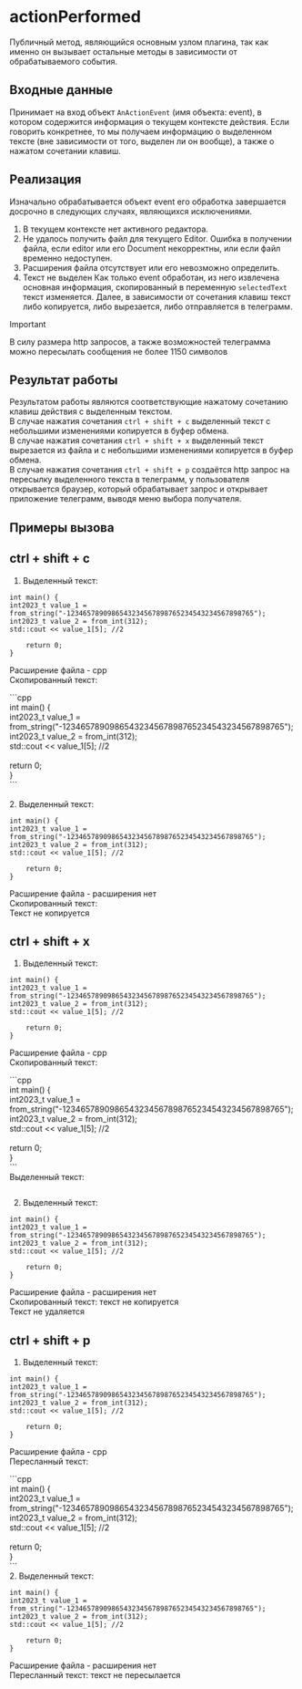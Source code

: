 # actionPerformed

Публичный метод, являющийся основным узлом плагина, так как именно он вызывает остальные методы в зависимости от обрабатываемого события.

## Входные данные
Принимает на вход объект `AnActionEvent` (имя объекта: event), в котором содержится информация о текущем контексте действия.
Если говорить конкретнее, то мы получаем информацию о выделенном тексте (вне зависимости от того, выделен ли он вообще), а также о нажатом сочетании клавиш.

## Реализация
Изначально обрабатывается объект event его обработка завершается досрочно в следующих случаях, являющихся исключениями.
1. В текущем контексте нет активного редактора.
2. Не удалось получить файл для текущего Editor. Ошибка в получении файла, если editor или его Document некорректны, или если файл временно недоступен.
3. Расширения файла отсутствует или его невозможно определить.
4. Текст не выделен
Как только event обработан, из него извлечена основная информация, скопированный в переменную `selectedText` текст изменяется.
Далее, в зависимости от сочетания клавиш текст либо копируется, либо вырезается, либо отправляется в телеграмм.

> [!IMPORTANT]
> В силу размера http запросов, а также возможностей телеграмма можно пересылать сообщения не более 1150 символов


## Результат работы
Результатом работы являются соответствующие нажатому сочетанию клавиш действия с выделенным текстом.<br>
В случае нажатия сочетания `ctrl + shift + c` выделенный текст с небольшими изменениями копируется в буфер обмена.<br>
В случае нажатия сочетания `ctrl + shift + x` выделенный текст вырезается из файла и с небольшими изменениями копируется в буфер обмена.<br>
В случае нажатия сочетания `ctrl + shift + p` создаётся http запрос на пересылку выделенного текста в телеграмм, у пользователя открывается браузер, который обрабатывает запрос и открывает приложение телеграмм, выводя меню выбора получателя.<br>
## Примеры вызова
## ctrl + shift + c
1. Выделенный текст:<br>
```
int main() {
int2023_t value_1 = from_string("-1234657890986543234567898765234543234567898765");
int2023_t value_2 = from_int(312);
std::cout << value_1[5]; //2

    return 0;
}
```
Расширение файла - cpp<br>
Скопированный текст:<br>

\`\`\`cpp<br>
int main() {<br>
    int2023_t value_1 = from_string("-1234657890986543234567898765234543234567898765");<br>
    int2023_t value_2 = from_int(312);<br>
    std::cout << value_1[5]; //2<br>
<br>
    return 0;<br>
}<br>
\`\`\`<br>
<br>
2. Выделенный текст:<br>
```
int main() {
int2023_t value_1 = from_string("-1234657890986543234567898765234543234567898765");
int2023_t value_2 = from_int(312);
std::cout << value_1[5]; //2

    return 0;
}
```
Расширение файла - расширения нет<br>
Скопированный текст:<br>Текст не копируется

## ctrl + shift + x
1. Выделенный текст:<br>
```
int main() {
int2023_t value_1 = from_string("-1234657890986543234567898765234543234567898765");
int2023_t value_2 = from_int(312);
std::cout << value_1[5]; //2

    return 0;
}
```
Расширение файла - cpp<br>
Скопированный текст:<br>

\`\`\`cpp<br>
int main() {<br>
int2023_t value_1 = from_string("-1234657890986543234567898765234543234567898765");<br>
int2023_t value_2 = from_int(312);<br>
std::cout << value_1[5]; //2<br>
<br>
return 0;<br>
}<br>
\`\`\`<br>
Выделенный текст:
```cpp

```
2. Выделенный текст:<br>
```
int main() {
int2023_t value_1 = from_string("-1234657890986543234567898765234543234567898765");
int2023_t value_2 = from_int(312);
std::cout << value_1[5]; //2

    return 0;
}
```
Расширение файла - расширения нет<br>
Скопированный текст: текст не копируется<br>
Текст не удаляется<br>
## ctrl + shift + p
1. Выделенный текст:<br>
```
int main() {
int2023_t value_1 = from_string("-1234657890986543234567898765234543234567898765");
int2023_t value_2 = from_int(312);
std::cout << value_1[5]; //2

    return 0;
}
```
Расширение файла - cpp<br>
Пересланный текст:<br>

\`\`\`cpp<br>
int main() {<br>
int2023_t value_1 = from_string("-1234657890986543234567898765234543234567898765");<br>
int2023_t value_2 = from_int(312);<br>
std::cout << value_1[5]; //2<br>
<br>
return 0;<br>
}<br>
\`\`\`<br>
2. Выделенный текст:<br>
```
int main() {
int2023_t value_1 = from_string("-1234657890986543234567898765234543234567898765");
int2023_t value_2 = from_int(312);
std::cout << value_1[5]; //2

    return 0;
}
```
Расширение файла - расширения нет<br>
Пересланный текст: текст не пересылается<br>